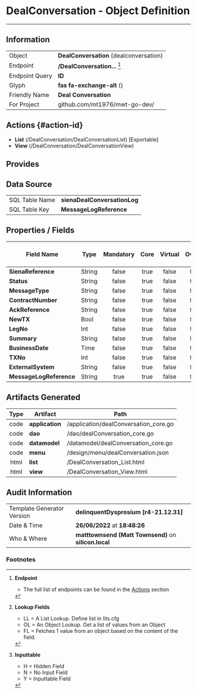 # **DealConversation** - Object Definition
---
##  Information
|   |   |
|---|---|
|Object         |**DealConversation** (dealconversation) |
|Endpoint 	    |**/DealConversation...** [^1]|
|Endpoint Query |**ID**|
Glyph|**fas fa-exchange-alt** ()
Friendly Name|**Deal Conversation**|
|For Project    |github.com/mt1976/mwt-go-dev/|

##  Actions {#action-id}
* **List** (/DealConversation/DealConversationList) [Exportable]
* **View** (/DealConversation/DealConversationView)











##  Provides







##  Data Source 
|   |   |
|---|---|
SQL Table Name       | **sienaDealConversationLog**
SQL Table Key | **MessageLogReference**



##  Properties / Fields
| Field Name| Type | Mandatory | Core | Virtual | Overide | Lookup [^2]| Lookup Object      | Lookup Field Source         | Lookup Return Value                | Inputable [^3]|DB Column|Default Value| No Change | Callout | Internal | Display | Mask |
| -- | --  | :--: | :--: | :--: |:--: |:--: |:--: |-- |-- |:--: |-- | --| :--: | :--: | :--: | -- | -- |
|**SienaReference**|String|false|true|false|false|||||Y|SienaReference||false|false|false|text||
|**Status**|String|false|true|false|false|||||Y|Status||false|false|false|text||
|**MessageType**|String|false|true|false|false|||||Y|MessageType||false|false|false|text||
|**ContractNumber**|String|false|true|false|false|||||Y|ContractNumber||false|false|false|text||
|**AckReference**|String|false|true|false|false|||||Y|AckReference||false|false|false|text||
|**NewTX**|Bool|false|true|false|false|||||Y|NewTX|True|false|false|false|text||
|**LegNo**|Int|false|true|false|false|||||Y|LegNo|0|false|false|false|text||
|**Summary**|String|false|true|false|false|||||Y|Summary||false|false|false|text||
|**BusinessDate**|Time|false|true|false|false|||||Y|BusinessDate||false|false|false|text||
|**TXNo**|Int|false|true|false|false|||||Y|TXNo|0|false|false|false|text||
|**ExternalSystem**|String|false|true|false|false|||||Y|ExternalSystem||false|false|false|text||
|**MessageLogReference**|String|true|true|false|false|||||Y|MessageLogReference||false|false|false|text||


##  Artifacts Generated
| Type | Artifact | Path|
| :--: | -- | -- |
| code | **application** | /application/dealConversation_core.go |
| code | **dao** | /dao/dealConversation_core.go |
| code | **datamodel** | /datamodel/dealConversation_core.go |
| code | **menu** | /design/menu/dealConversation.json |
| html | **list** | /DealConversation_List.html |
| html | **view** | /DealConversation_View.html |


## Audit Information
|   |   |
|---|---|
Template Generator Version   | **delinquentDysprosium [r4-21.12.31]**
Date & Time		     | **26/06/2022** at **18:48:26**
Who & Where		     | **matttownsend (Matt Townsend)** on **silicon.local**

### Footnotes
[^1]: **Endpoint**
    * The full list of endpoints can be found in the [Actions](#action-id) section
[^2]: **Lookup Fields**
    * LL = A List Lookup. Define list in lits.cfg
    * OL = An Object Lookup. Get a list of values from an Object
    * FL = Fetches 1 value from an object based on the content of the field. 
[^3]: **Inputtable**   
    * H = Hidden Field
    * N = No Input Field
    * Y = Inputtable Field